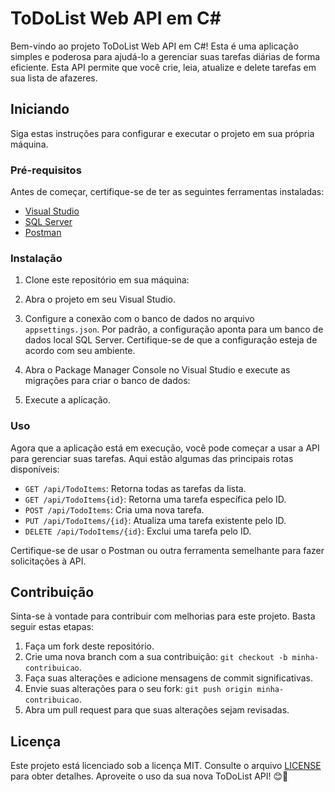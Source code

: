 # ToDoList Web API em C#

Bem-vindo ao projeto ToDoList Web API em C#! Esta é uma aplicação simples e poderosa para ajudá-lo a gerenciar suas tarefas diárias de forma eficiente. Esta API permite que você crie, leia, atualize e delete tarefas em sua lista de afazeres.

## Iniciando

Siga estas instruções para configurar e executar o projeto em sua própria máquina.

### Pré-requisitos

Antes de começar, certifique-se de ter as seguintes ferramentas instaladas:

- [Visual Studio](https://visualstudio.microsoft.com/pt-br/downloads/)
- [SQL Server](https://www.microsoft.com/pt-br/sql-server/sql-server-downloads)
- [Postman](https://www.postman.com/downloads/)

### Instalação

1. Clone este repositório em sua máquina:

2. Abra o projeto em seu Visual Studio.

3. Configure a conexão com o banco de dados no arquivo `appsettings.json`. Por padrão, a configuração aponta para um banco de dados local SQL Server. Certifique-se de que a configuração esteja de acordo com seu ambiente.

4. Abra o Package Manager Console no Visual Studio e execute as migrações para criar o banco de dados:

5. Execute a aplicação.

### Uso

Agora que a aplicação está em execução, você pode começar a usar a API para gerenciar suas tarefas. Aqui estão algumas das principais rotas disponíveis:

- `GET /api/TodoItems`: Retorna todas as tarefas da lista.
- `GET /api/TodoItems{id}`: Retorna uma tarefa específica pelo ID.
- `POST /api/TodoItems`: Cria uma nova tarefa.
- `PUT /api/TodoItems/{id}`: Atualiza uma tarefa existente pelo ID.
- `DELETE /api/TodoItems/{id}`: Exclui uma tarefa pelo ID.

Certifique-se de usar o Postman ou outra ferramenta semelhante para fazer solicitações à API.

## Contribuição

Sinta-se à vontade para contribuir com melhorias para este projeto. Basta seguir estas etapas:

1. Faça um fork deste repositório.
2. Crie uma nova branch com a sua contribuição: `git checkout -b minha-contribuicao`.
3. Faça suas alterações e adicione mensagens de commit significativas.
4. Envie suas alterações para o seu fork: `git push origin minha-contribuicao`.
5. Abra um pull request para que suas alterações sejam revisadas.

## Licença

Este projeto está licenciado sob a licença MIT. Consulte o arquivo [LICENSE](LICENSE) para obter detalhes.
Aproveite o uso da sua nova ToDoList API! 😊📝
